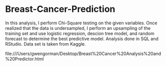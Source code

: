 # Breast-Cancer-Prediction
In this analysis, I perform Chi-Square testing on the given variables. Once realized that the data is undersampled, I perform an upsampling of the training set and use logistic regression, descion tree model, and random forecast to determine the best predictive model. Analysis done in SQL and RStudio. Data set is taken from Kaggle.

file:///Users/gwengorman/Desktop/Breast%20Cancer%20Analysis%20and%20Predictor.html
